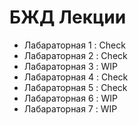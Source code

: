 # БЖД Лекции #
* Лабараторная 1 : Check
* Лабараторная 2 : Check
* Лабараторная 3 : WIP
* Лабараторная 4 : Check
* Лабараторная 5 : Check
* Лабараторная 6 : WIP
* Лабараторная 7 : WIP

